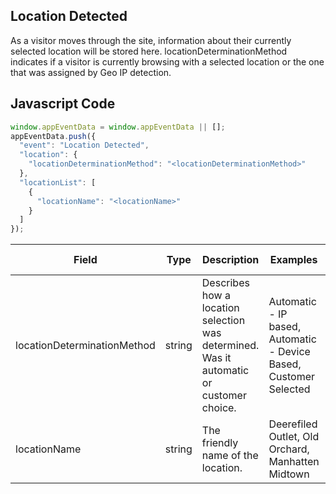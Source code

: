 ## Location Detected

As a visitor moves through the site, information about their currently selected location will be stored here. locationDeterminationMethod indicates if a visitor is currently browsing with a selected location or the one that was assigned by Geo IP detection.

## Javascript Code
```js
window.appEventData = window.appEventData || [];
appEventData.push({
  "event": "Location Detected",
  "location": {
    "locationDeterminationMethod": "<locationDeterminationMethod>"
  },
  "locationList": [
    {
      "locationName": "<locationName>"
    }
  ]
});
```

|Field|Type|Description|Examples|Pattern|Min Length|Max Length|Minimum|Maximum|Multiple Of|
| --- | --- | --- | --- | --- | --- | --- | --- | --- | --- |
|locationDeterminationMethod|string|Describes how a location selection was determined.  Was it automatic or customer choice.|Automatic - IP based, Automatic - Device Based, Customer Selected|||||||
|locationName|string|The friendly name of the location.|Deerefiled Outlet, Old Orchard, Manhatten Midtown|||||||
